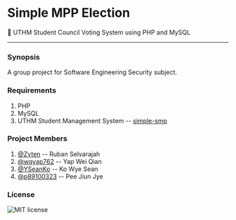 # Simple MPP Election
:school: UTHM Student Council Voting System using PHP and MySQL
***
### Synopsis

A group project for Software Engineering Security subject. 

### Requirements

1. PHP
2. MySQL
3. UTHM Student Management System -- [simple-smp](http://github.com/Zyten/simple-smp "simple-smp by Zyten")

### Project Members

1. [@Zyten](http://github.com/Zyten "Ruban Selvarajah") -- Ruban Selvarajah
2. [@wqyap762](http://github.com/wqyap762 "Wei Qian") -- Yap Wei Qian
3. [@YSeanKo](http://github.com/YSeanKo "Sean Ko") -- Ko Wye Sean
4. [@p89100323](http://github.com/p89100323 "Jiun Jye") -- Pee Jiun Jye

### License

![MIT license](https://img.shields.io/npm/l/express.svg)
